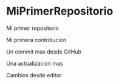 # MiPrimerRepositorio

Mi primer repositorio

Mi primera contribucion

Un commit mas desde GitHub

Una actualizacion mas

Cambios desde editor